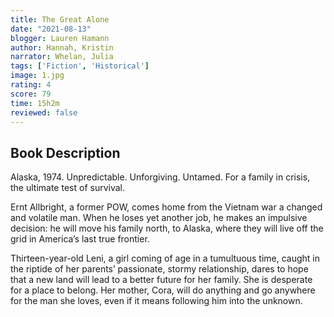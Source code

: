 ```yaml
---
title: The Great Alone
date: "2021-08-13"
blogger: Lauren Hamann
author: Hannah, Kristin
narrator: Whelan, Julia
tags: ['Fiction', 'Historical']
image: 1.jpg
rating: 4
score: 79
time: 15h2m
reviewed: false
---
```




## Book Description

Alaska, 1974.
Unpredictable. Unforgiving. Untamed.
For a family in crisis, the ultimate test of survival.

Ernt Allbright, a former POW, comes home from the Vietnam war a changed and volatile man. When he loses yet another job, he makes an impulsive decision: he will move his family north, to Alaska, where they will live off the grid in America’s last true frontier.

Thirteen-year-old Leni, a girl coming of age in a tumultuous time, caught in the riptide of her parents’ passionate, stormy relationship, dares to hope that a new land will lead to a better future for her family. She is desperate for a place to belong. Her mother, Cora, will do anything and go anywhere for the man she loves, even if it means following him into the unknown.